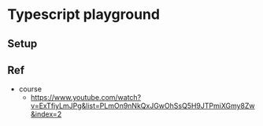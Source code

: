 # Typescript playground

## Setup

## Ref
- course
  - https://www.youtube.com/watch?v=ExTfiyLmJPg&list=PLmOn9nNkQxJGwOhSsQ5H9JTPmiXGmy8Zw&index=2
